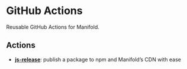 # GitHub Actions

Reusable GitHub Actions for Manifold.

## Actions

- **[js-release](./js-release)**: publish a package to npm and Manifold’s CDN with ease
